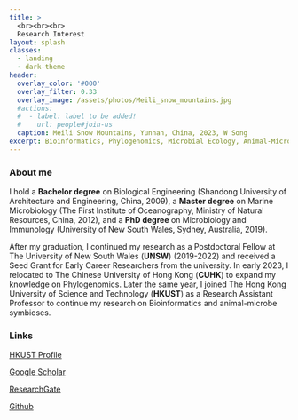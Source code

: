 ```yaml
---
title: >
  <br><br><br>
  Research Interest
layout: splash
classes:
  - landing
  - dark-theme
header:
  overlay_color: '#000'
  overlay_filter: 0.33
  overlay_image: /assets/photos/Meili_snow_mountains.jpg
  #actions:
  #  - label: label to be added!
  #    url: people#join-us
  caption: Meili Snow Mountains, Yunnan, China, 2023, W Song
excerpt: Bioinformatics, Phylogenomics, Microbial Ecology, Animal-Microbe Symbioses
---
```


### About me

I hold a **Bachelor degree** on Biological Engineering (Shandong University of Architecture and Engineering, China, 2009), 
a **Master degree** on Marine Microbiology (The First Institute of Oceanography, Ministry of Natural Resources, China, 2012), 
and a **PhD degree** on Microbiology and Immunology (University of New South Wales, Sydney, Australia, 2019). 

After my graduation, I continued my research as a Postdoctoral Fellow at The University of New South Wales (**UNSW**) (2019-2022) and received a Seed Grant for Early Career Researchers from the university.
In early 2023, I relocated to The Chinese University of Hong Kong (**CUHK**) to expand my knowledge on Phylogenomics. 
Later the same year, I joined The Hong Kong University of Science and Technology (**HKUST**) as a Research Assistant Professor to continue my research on Bioinformatics and animal-microbe symbioses.

### Links

<i class="fa-solid fa-building-columns"></i> [HKUST Profile](https://facultyprofiles.hkust.edu.hk/profiles.php?profile=weizhi-song-ocessongwz)

<i class='ai ai-google-scholar ai-lg'></i> [Google Scholar](http://scholar.google.com/citations?user=4BMYEv8AAAAJ)

<i class='fab fa-researchgate fa-lg'></i> [ResearchGate](https://www.researchgate.net/profile/Weizhi-Song)

<i class='fab fa-github fa-lg'></i> [Github](https://github.com/songweizhi)
